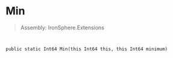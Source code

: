 ﻿

# Min

> Assembly: IronSphere.Extensions



```


public static Int64 Min(this Int64 this, this Int64 minimum)
```